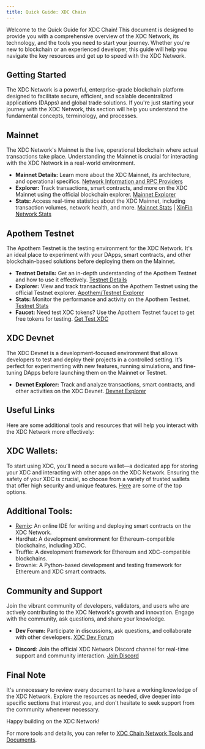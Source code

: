 ```yaml
---
title: Quick Guide: XDC Chain
---
```


Welcome to the Quick Guide for XDC Chain! This document is designed to provide you with a comprehensive overview of the XDC Network, its technology, and the tools you need to start your journey. Whether you're new to blockchain or an experienced developer, this guide will help you navigate the key resources and get up to speed with the XDC Network.

## Getting Started

The XDC Network is a powerful, enterprise-grade blockchain platform designed to facilitate secure, efficient, and scalable decentralized applications (DApps) and global trade solutions. If you're just starting your journey with the XDC Network, this section will help you understand the fundamental concepts, terminology, and processes.

## Mainnet

The XDC Network's Mainnet is the live, operational blockchain where actual transactions take place. Understanding the Mainnet is crucial for interacting with the XDC Network in a real-world environment.

- **Mainnet Details:** Learn more about the XDC Mainnet, its architecture, and operational specifics. [Network Information and RPC Providers](./rpc.md)
- **Explorer:** Track transactions, smart contracts, and more on the XDC Mainnet using the official blockchain explorer. [Mainnet Explorer](https://xdcscan.io/)
- **Stats:** Access real-time statistics about the XDC Mainnet, including transaction volumes, network health, and more. [Mainnet Stats](https://stats.xdc.org/) | [XinFin Network Stats](https://xinfin.network/#stats)

## Apothem Testnet

The Apothem Testnet is the testing environment for the XDC Network. It's an ideal place to experiment with your DApps, smart contracts, and other blockchain-based solutions before deploying them on the Mainnet.

- **Testnet Details:** Get an in-depth understanding of the Apothem Testnet and how to use it effectively. [Testnet Details](./rpc.md)
- **Explorer:** View and track transactions on the Apothem Testnet using the official Testnet explorer. [Apothem/Testnet Explorer](https://apothem.xdcscan.io/)
- **Stats:** Monitor the performance and activity on the Apothem Testnet. [Testnet Stats](https://apothem.network/#stats)
- **Faucet:** Need test XDC tokens? Use the Apothem Testnet faucet to get free tokens for testing. [Get Test XDC](https://faucet.blocksscan.io/)

## XDC Devnet
The XDC Devnet is a development-focused environment that allows developers to test and deploy their projects in a controlled setting. It’s perfect for experimenting with new features, running simulations, and fine-tuning DApps before launching them on the Mainnet or Testnet.

- **Devnet Explorer:** Track and analyze transactions, smart contracts, and other activities on the XDC Devnet. [Devnet Explorer](https://devnet.xdcscan.io/)

## Useful Links
Here are some additional tools and resources that will help you interact with the XDC Network more effectively:

## XDC Wallets:

To start using XDC, you’ll need a secure wallet—a dedicated app for storing your XDC and interacting with other apps on the XDC Network. Ensuring the safety of your XDC is crucial, so choose from a variety of trusted wallets that offer high security and unique features. [Here](https://xinfin.org/wallets) are some of the top options.

## Additional Tools:

- [Remix](https://remix.xdc.network/): An online IDE for writing and deploying smart contracts on the XDC Network.
- Hardhat: A development environment for Ethereum-compatible blockchains, including XDC.
- Truffle: A development framework for Ethereum and XDC-compatible blockchains.
- Brownie: A Python-based development and testing framework for Ethereum and XDC smart contracts.

## Community and Support
Join the vibrant community of developers, validators, and users who are actively contributing to the XDC Network's growth and innovation. Engage with the community, ask questions, and share your knowledge.

- **Dev Forum:** 
Participate in discussions, ask questions, and collaborate with other developers. [XDC Dev Forum](https://www.xdc.dev/)

- **Discord**: 
Join the official XDC Network Discord channel for real-time support and community interaction. [Join Discord](https://discord.gg/Yc4R2meFda)

## Final Note
It's unnecessary to review every document to have a working knowledge of the XDC Network. Explore the resources as needed, dive deeper into specific sections that interest you, and don't hesitate to seek support from the community whenever necessary.

Happy building on the XDC Network!

For more tools and details, you can refer to [XDC Chain Network Tools and Documents](https://xinfin.org/quick-tools-guide).